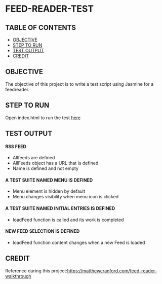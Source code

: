 # FEED-READER-TEST

## TABLE OF CONTENTS

* [OBJECTIVE](#objective)
* [STEP TO RUN](#steptorun)
* [TEST OUTPUT](#testoutput)
* [CREDIT](#credit)


## OBJECTIVE

The objective of this project is to write a test script using Jasmine for a feedreader.

## STEP TO RUN
Open index.html to run the test [here](https://cscodeacct.github.io/Feed-Reader-Test/)

## TEST OUTPUT
#### RSS FEED
* Allfeeds are defined
* AllFeeds object has a URL that is defined
* Name is defined and not empty

#### A TEST SUITE NAMED MENU IS DEFINED
* Menu element is hidden by default
* Menu changes visibility when menu icon is clicked

#### A TEST SUITE NAMED INITIAL ENTRIES IS DEFINED
* loadFeed function is called and its work is completed

#### NEW FEED SELECTION IS DEFINED
* loadFeed function content changes when a new Feed is loaded

## CREDIT

 Reference during this project:https://matthewcranford.com/feed-reader-walkthrough
